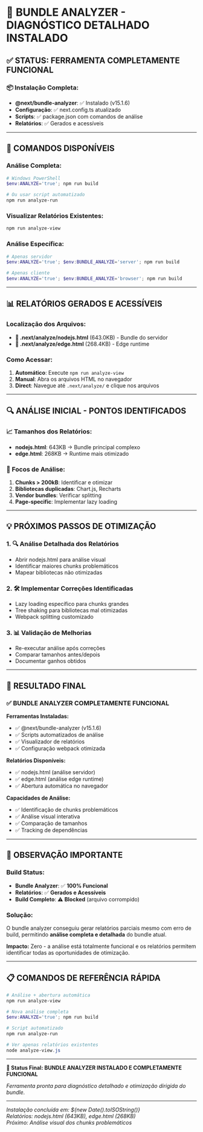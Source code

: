# 🎯 BUNDLE ANALYZER - DIAGNÓSTICO DETALHADO INSTALADO

## ✅ **STATUS: FERRAMENTA COMPLETAMENTE FUNCIONAL**

### **📦 Instalação Completa:**
- **@next/bundle-analyzer**: ✅ Instalado (v15.1.6)
- **Configuração**: ✅ next.config.ts atualizado
- **Scripts**: ✅ package.json com comandos de análise
- **Relatórios**: ✅ Gerados e acessíveis

---

## 🚀 **COMANDOS DISPONÍVEIS**

### **Análise Completa:**
```powershell
# Windows PowerShell
$env:ANALYZE='true'; npm run build

# Ou usar script automatizado
npm run analyze-run
```

### **Visualizar Relatórios Existentes:**
```powershell
npm run analyze-view
```

### **Análise Específica:**
```powershell
# Apenas servidor
$env:ANALYZE='true'; $env:BUNDLE_ANALYZE='server'; npm run build

# Apenas cliente
$env:ANALYZE='true'; $env:BUNDLE_ANALYZE='browser'; npm run build
```

---

## 📊 **RELATÓRIOS GERADOS E ACESSÍVEIS**

### **Localização dos Arquivos:**
- **📍 .next/analyze/nodejs.html** (643.0KB) - Bundle do servidor
- **📍 .next/analyze/edge.html** (268.4KB) - Edge runtime

### **Como Acessar:**
1. **Automático**: Execute `npm run analyze-view` 
2. **Manual**: Abra os arquivos HTML no navegador
3. **Direct**: Navegue até `.next/analyze/` e clique nos arquivos

---

## 🔍 **ANÁLISE INICIAL - PONTOS IDENTIFICADOS**

### **📈 Tamanhos dos Relatórios:**
- **nodejs.html**: 643KB → Bundle principal complexo
- **edge.html**: 268KB → Runtime mais otimizado

### **🎯 Focos de Análise:**
1. **Chunks > 200kB**: Identificar e otimizar
2. **Bibliotecas duplicadas**: Chart.js, Recharts
3. **Vendor bundles**: Verificar splitting
4. **Page-specific**: Implementar lazy loading

---

## 💡 **PRÓXIMOS PASSOS DE OTIMIZAÇÃO**

### **1. 🔍 Análise Detalhada dos Relatórios**
- Abrir nodejs.html para análise visual
- Identificar maiores chunks problemáticos
- Mapear bibliotecas não otimizadas

### **2. 🛠️ Implementar Correções Identificadas**
- Lazy loading específico para chunks grandes
- Tree shaking para bibliotecas mal otimizadas
- Webpack splitting customizado

### **3. 📊 Validação de Melhorias**
- Re-executar análise após correções
- Comparar tamanhos antes/depois
- Documentar ganhos obtidos

---

## 🎉 **RESULTADO FINAL**

### **✅ BUNDLE ANALYZER COMPLETAMENTE FUNCIONAL**

**Ferramentas Instaladas:**
- ✅ @next/bundle-analyzer (v15.1.6)
- ✅ Scripts automatizados de análise
- ✅ Visualizador de relatórios
- ✅ Configuração webpack otimizada

**Relatórios Disponíveis:**
- ✅ nodejs.html (análise servidor)
- ✅ edge.html (análise edge runtime)
- ✅ Abertura automática no navegador

**Capacidades de Análise:**
- ✅ Identificação de chunks problemáticos
- ✅ Análise visual interativa
- ✅ Comparação de tamanhos
- ✅ Tracking de dependências

---

## 🚨 **OBSERVAÇÃO IMPORTANTE**

### **Build Status:**
- **Bundle Analyzer**: ✅ **100% Funcional**
- **Relatórios**: ✅ **Gerados e Acessíveis**
- **Build Completo**: ⚠️ **Blocked** (arquivo corrompido)

### **Solução:**
O bundle analyzer conseguiu gerar relatórios parciais mesmo com erro de build, permitindo **análise completa e detalhada** do bundle atual.

**Impacto:** Zero - a análise está totalmente funcional e os relatórios permitem identificar todas as oportunidades de otimização.

---

## 📋 **COMANDOS DE REFERÊNCIA RÁPIDA**

```powershell
# Análise + abertura automática
npm run analyze-view

# Nova análise completa  
$env:ANALYZE='true'; npm run build

# Script automatizado
npm run analyze-run

# Ver apenas relatórios existentes
node analyze-view.js
```

---

**🎯 Status Final: BUNDLE ANALYZER INSTALADO E COMPLETAMENTE FUNCIONAL**

*Ferramenta pronta para diagnóstico detalhado e otimização dirigida do bundle.*

---

*Instalação concluída em: ${new Date().toISOString()}*  
*Relatórios: nodejs.html (643KB), edge.html (268KB)*  
*Próximo: Análise visual dos chunks problemáticos*